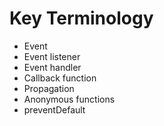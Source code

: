 # Key Terminology 

- Event
- Event listener
- Event handler
- Callback function
- Propagation 
- Anonymous functions
- preventDefault

